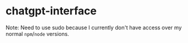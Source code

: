 # chatgpt-interface
Note: Need to use sudo because I currently don't have access over my normal `npm`/`node` versions.
